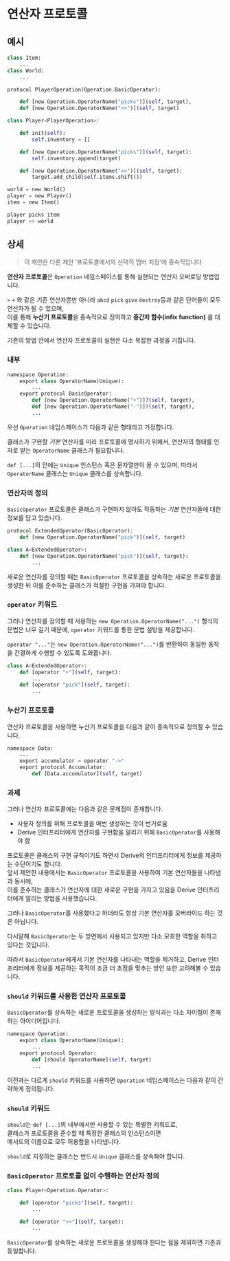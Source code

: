 # 연산자 프로토콜

## 예시

```py
class Item:
    ...
class World:
    ...

protocol PlayerOperation(Operation.BasicOperator):

    def [new Operation.OperatorName("picks")](self, target),
    def [new Operation.OperatorName(">>")](self, target)

class Player<PlayerOperation>:

    def init(self):
        self.inventory = []

    def [new Operation.OperatorName("picks")](self, target):
        self.inventory.append(target)

    def [new Operation.OperatorName(">>")](self, target):
        target.add_child(self.items.shift())

world = new World()
player = new Player()
item = new Item()

player picks item
player >> world
```

## 상세

> 이 제안은 다른 제안 '프로토콜에서의 선택적 멤버 지정'에 종속적입니다.

**연산자 프로토콜**은 `Operation` 네임스페이스를 통해 실현되는 연산자 오버로딩 방법입니다.  

`>` `+` 와 같은 기존 연산자뿐만 아니라 `abcd` `pick` `give` `destroy`등과 같은 단어들이 모두 연산자가 될 수 있으며,  
이를 통해 **누산기 프로토콜**을 종속적으로 정의하고 **중간자 함수(infix function)** 를 대체할 수 있습니다.  

기존의 방법 안에서 연산자 프로토콜의 실현은 다소 복잡한 과정을 거칩니다.  

### 내부
```py
namespace Operation:
    export class OperatorName(Unique):
        ...
    export protocol BasicOperator:
        def [new Operation.OperatorName("+")]?(self, target),
        def [new Operation.OperatorName("-")]?(self, target),
        ...
```
우선 `Operation` 네임스페이스가 다음과 같은 형태라고 가정합니다.    

클래스가 구현할 _기본_ 연산자를 미리 프로토콜에 명시하기 위해서, 연산자의 형태를 인자로 받는 `OperatorName` 클래스가 필요합니다.  


`def [...]`의 안에는 `Unique` 인스턴스 혹은 문자열만이 올 수 있으며, 따라서 `OperatorName` 클래스는 `Unique` 클래스를 상속합니다.  

### 연산자의 정의
`BasicOperator` 프로토콜은 클래스가 구현하지 않아도 작동하는 _기본_ 연산자들에 대한 정보를 담고 있습니다.  

```py
protocol ExtendedOperator(BasicOperator):
    def [new Operation.OperatorName("pick")](self, target)

class A<ExtendedOperator>:
    def [new Operation.OperatorName("pick")](self, target):
        ...
```

새로운 연산자를 정의할 때는 `BasicOperator` 프로토콜을 상속하는 새로운 프로토콜을 생성한 뒤 이를 준수하는 클래스가 적절한 구현을 가져야 합니다.  

### `operator` 키워드
그러나 연산자를 정의할 때 사용하는 `new Operation.OperatorName("...")` 형식의 문법은 너무 길기 때문에, `operator` 키워드를 통한 문법 설탕을 제공합니다.  

`operator "..."`는 `new Operation.OperatorName("...")`를 반환하여 동일한 동작을 간결하게 수행할 수 있도록 도와줍니다.

```py
class A<ExtendedOperator>:
    def [operator "+"](self, target):
        ...
    def [operator "pick"](self, target):
        ...
```

### 누산기 프로토콜

연산자 프로토콜을 사용하면 누산기 프로토콜을 다음과 같이 종속적으로 정의할 수 있습니다.  

```py
namespace Data:
    ...
    export accumulator = operator "->"
    export protocol Accumulator:
        def [Data.accumulator](self, target)
```


### 과제

그러나 연산자 프로토콜에는 다음과 같은 문제점이 존재합니다.  

- 사용자 정의를 위해 프로토콜을 매번 생성하는 것이 번거로움
- Derive 인터프리터에게 연산자를 구현함을 알리기 위해 `BasicOperator`를 사용해야 함

프로토콜은 클래스의 구현 규칙이기도 하면서 Derive의 인터프리터에게 정보를 제공하는 수단이기도 합니다.  
앞서 제안한 내용에서는 `BasicOperator` 프로토콜을 사용하여 기본 연산자들을 나타냄과 동시에,  
 이를 준수하는 클래스가 연산자에 대한 새로운 구현을 가지고 있음을 Derive 인터프리터에게 알리는 방법을 사용했습니다.  

그러나 `BasicOperator`를 사용했다고 하더라도 항상 기본 연산자를 오버라이드 하는 것은 아닙니다.  

다시말해 `BasicOperator`는 두 방면에서 사용되고 있지만 다소 모호한 역할을 취하고 있다는 것입니다.  

따라서 `BasicOperator`에게서 기본 연산자를 나타내는 역할을 제거하고, Derive 인터프리터에게 정보를 제공하는 목적이 조금 더 초점을 맞추는 방안 또한 고려해볼 수 있습니다.  

### `should` 키워드를 사용한 연산자 프로토콜

`BasicOperator`를 상속하는 새로운 프로토콜을 생성하는 방식과는 다소 차이점이 존재하는 아이디어입니다.  

```py
namespace Operation:
    export class OperatorName(Unique):
        ...
    export protocol Operator:
        def [should OperatorName](self, target)
        ...
```

이전과는 다르게 `should` 키워드를 사용하면 `Operation` 네임스페이스는 다음과 같이 간략하게 정의됩니다.  

### `should` 키워드
`should`는 `def [...]`의 내부에서만 사용할 수 있는 특별한 키워드로,  
클래스가 프로토콜을 준수할 때 특정한 클래스의 인스턴스이면  
 메서드의 이름으로 모두 허용함을 나타냅니다.  

`should`로 지정하는 클래스는 반드시 `Unique` 클래스를 상속해야 합니다.  

### `BasicOperator` 프로토콜 없이 수행하는 연산자 정의

```py
class Player<Operation.Operator>:

    def [operator "picks"](self, target):
        ...

    def [operator ">>"](self, target):
        ...
```

`BasicOperator`를 상속하는 새로운 프로토콜을 생성해야 한다는 점을 제외하면 기존과 동일합니다.





